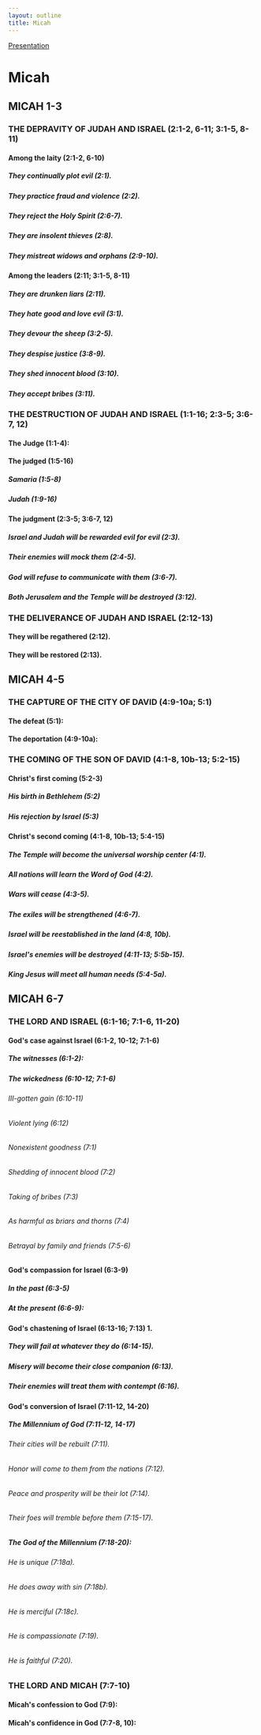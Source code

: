 ```yaml
---
layout: outline
title: Micah
---
```

[Presentation](/Expository/ODP/Micah/Micah.odp)
# Micah
## MICAH 1-3
### THE DEPRAVITY OF JUDAH AND ISRAEL (2:1-2, 6-11; 3:1-5, 8-11) 
####  Among the laity (2:1-2, 6-10) 
#####  They continually plot evil (2:1). 
#####  They practice fraud and violence (2:2). 
#####  They reject the Holy Spirit (2:6-7). 
#####  They are insolent thieves (2:8). 
#####  They mistreat widows and orphans (2:9-10). 
####  Among the leaders (2:11; 3:1-5, 8-11) 
#####  They are drunken liars (2:11). 
#####  They hate good and love evil (3:1). 
#####  They devour the sheep (3:2-5). 
#####  They despise justice (3:8-9). 
#####  They shed innocent blood (3:10). 
#####  They accept bribes (3:11). 
### THE DESTRUCTION OF JUDAH AND ISRAEL (1:1-16; 2:3-5; 3:6-7, 12) 
####  The Judge (1:1-4): 
####  The judged (1:5-16) 
#####  Samaria (1:5-8) 
#####  Judah (1:9-16) 
####  The judgment (2:3-5; 3:6-7, 12) 
#####  Israel and Judah will be rewarded evil for evil (2:3). 
#####  Their enemies will mock them (2:4-5). 
#####  God will refuse to communicate with them (3:6-7). 
#####  Both Jerusalem and the Temple will be destroyed (3:12). 
### THE DELIVERANCE OF JUDAH AND ISRAEL (2:12-13) 
####  They will be regathered (2:12). 
####  They will be restored (2:13). 
## MICAH 4-5
### THE CAPTURE OF THE CITY OF DAVID (4:9-10a; 5:1) 
####  The defeat (5:1): 
####  The deportation (4:9-10a): 
### THE COMING OF THE SON OF DAVID (4:1-8, 10b-13; 5:2-15) 
####  Christ\'s first coming (5:2-3) 
#####  His birth in Bethlehem (5:2) 
#####  His rejection by Israel (5:3) 
####  Christ\'s second coming (4:1-8, 10b-13; 5:4-15) 
#####  The Temple will become the universal worship center (4:1). 
#####  All nations will learn the Word of God (4:2). 
#####  Wars will cease (4:3-5). 
#####  The exiles will be strengthened (4:6-7). 
#####  Israel will be reestablished in the land (4:8, 10b). 
#####  Israel\'s enemies will be destroyed (4:11-13; 5:5b-15). 
#####  King Jesus will meet all human needs (5:4-5a). 
## MICAH 6-7
### THE LORD AND ISRAEL (6:1-16; 7:1-6, 11-20) 
####  God\'s case against Israel (6:1-2, 10-12; 7:1-6) 
#####  The witnesses (6:1-2): 
#####  The wickedness (6:10-12; 7:1-6) 
######  III-gotten gain (6:10-11) 
######  Violent lying (6:12) 
######  Nonexistent goodness (7:1) 
######  Shedding of innocent blood (7:2) 
######  Taking of bribes (7:3) 
######  As harmful as briars and thorns (7:4) 
######  Betrayal by family and friends (7:5-6) 
####  God\'s compassion for Israel (6:3-9) 
#####  In the past (6:3-5) 
#####  At the present (6:6-9): 
####  God\'s chastening of Israel (6:13-16; 7:13) 1. 
#####  They will fail at whatever they do (6:14-15). 
#####  Misery will become their close companion (6:13). 
#####  Their enemies will treat them with contempt (6:16). 
####  God\'s conversion of Israel (7:11-12, 14-20) 
#####  The Millennium of God (7:11-12, 14-17) 
######  Their cities will be rebuilt (7:11). 
######  Honor will come to them from the nations (7:12). 
######  Peace and prosperity will be their lot (7:14). 
######  Their foes will tremble before them (7:15-17). 
#####  The God of the Millennium (7:18-20): 
######  He is unique (7:18a). 
######  He does away with sin (7:18b). 
######  He is merciful (7:18c). 
######  He is compassionate (7:19). 
######  He is faithful (7:20). 
### THE LORD AND MICAH (7:7-10) 
####  Micah\'s confession to God (7:9): 
####  Micah\'s confidence in God (7:7-8, 10): 
